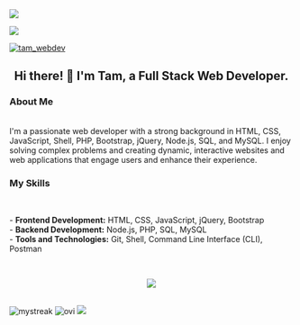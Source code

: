 <img src="https://github.com/halfrost/halfrost/blob/master/icons/header_.png" />

![](https://komarev.com/ghpvc/?username=Tam-BobManuel&color=blue)

<!-- FOLLOW ME -->
<a href="https://twitter.com/tam_webdev">
<img src="https://img.shields.io/twitter/follow/tam_webdev?logo=twitter&style=for-the-badge" alt="tam_webdev" />
</a>
<br>

<!--             MY ABOUT -->

<center><h2>Hi there! 👋 I'm Tam, a Full Stack Web Developer.</h2></center>
<h3>About Me</h3><br>
I'm a passionate web developer with a strong background in HTML, CSS, JavaScript, Shell, PHP, Bootstrap, jQuery, Node.js, SQL, and MySQL. I enjoy solving complex problems and creating dynamic, interactive websites and web applications that engage users and enhance their experience.

<h3>My Skills</h3><br>
<p>
  - <strong>Frontend Development:</strong> HTML, CSS, JavaScript, jQuery, Bootstrap <br>
  - <strong>Backend Development:</strong> Node.js, PHP, SQL, MySQL <br>
  - <strong>Tools and Technologies:</strong> Git, Shell, Command Line Interface (CLI), Postman<br>
</p>
<br>
<p align="center">
  <a href="https://skillicons.dev">
    <img src="https://skillicons.dev/icons?i=git,js,nodejs,jquery,css,netlify,express,postman,php,mysql" />
  </a>
</p>

<!--   STREAK     -->
<br>
<img style="display:inline-block" src="https://github-readme-streak-stats.herokuapp.com/?user=Tam-BobManuel&theme=tokyonight" alt="mystreak"/>
<!--  MOST USED LANGUAGE  -->

<img src="https://github-readme-stats.vercel.app/api/top-langs?username=Tam-BobManuel&show_icons=true&locale=en&layout=compact&theme=chartreuse-dark" alt="ovi" />

<picture style=" display:inline-block">
  <source 
    srcset="https://github-readme-stats.vercel.app/api?username=Tam-BobManuel&show_icons=true&theme=dark"
    media="(prefers-color-scheme: dark)"
  />
  <source
    srcset="https://github-readme-stats.vercel.app/api?username=Tam-BobManuel&show_icons=true"
    media="(prefers-color-scheme: light), (prefers-color-scheme: no-preference)"
  />
  <img src="https://github-readme-stats.vercel.app/api?username=Tam-BobManuel&show_icons=true" />
</picture>

<br>
<!--   Github throphy -->
<!-- <img src="https://github-profile-trophy.vercel.app/?username=Tam-BobManuel&theme=juicyfresh&no-bg=true" />
<br> -->





<!---
Tam-BobManuel/Tam-BobManuel is a ✨ special ✨ repository because its `README.md` (this file) appears on your GitHub profile.
You can click the Preview link to take a look at your changes.
--->
